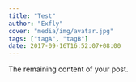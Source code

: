 ```yaml
---
title: "Test"
author: "Exfly"
cover: "media/img/avatar.jpg"
tags: ["tagA", "tagB"]
date: 2017-09-16T16:52:07+08:00
---
```


The remaining content of your post.
